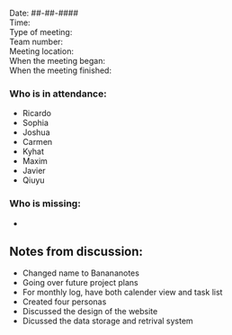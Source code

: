 Date: ##-##-#### <br>
Time: <br> 
Type of meeting: <br>
Team number: <br>
Meeting location: <br>
When the meeting began: <br> 
When the meeting finished:

### Who is in attendance:
- Ricardo
- Sophia
- Joshua
- Carmen
- Kyhat
- Maxim
- Javier
- Qiuyu

### Who is missing:
-

## Notes from discussion:
- Changed name to Banananotes
- Going over future project plans
- For monthly log, have both calender view and task list
- Created four personas
- Discussed the design of the website
- Dicussed the data storage and retrival system
